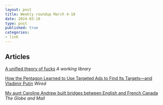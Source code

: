 ```yaml
---
layout: post
title: Weekly roundup March 4-10
date: 2024-03-10
type: post
published: true
categories:
- link
---
```


## Articles

[A unified theory of fucks](https://aworkinglibrary.com/writing/unified-theory-of------ "A unified theory of fucks") *A working library*

[How the Pentagon Learned to Use Targeted Ads to Find Its Targets—and Vladimir Putin](https://www.wired.com/story/how-pentagon-learned-targeted-ads-to-find-targets-and-vladimir-putin/ "How the Pentagon Learned to Use Targeted Ads to Find Its Targets—and Vladimir Putin. By Bryan Tau") *Wired*

[My aunt Caroline Andrew built bridges between English and French Canada](https://www.theglobeandmail.com/opinion/article-my-aunt-caroline-andrew-built-bridges-between-english-and-french/ "My aunt Caroline Andrew built bridges between English and French Canada. By Eric Andrew-Gee") *The Globe and Mail*
